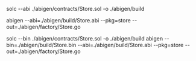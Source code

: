 solc --abi ./abigen/contracts/Store.sol -o ./abigen/build 

abigen --abi=./abigen/build/Store.abi --pkg=store --out=./abigen/factory/Store.go

solc --bin ./abigen/contracts/Store.sol -o ./abigen/build
abigen --bin=./abigen/build/Store.bin --abi=./abigen/build/Store.abi --pkg=store --out=./abigen/factory/Store.go
